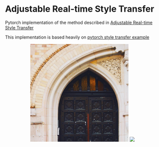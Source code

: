 # Adjustable Real-time Style Transfer

Pytorch implementation of the method described in [Adjustable Real-time Style Transfer](https://arxiv.org/pdf/1811.08560.pdf)

This implementation is based heavily on [pytorch style transfer example](https://github.com/pytorch/examples/tree/master/fast_neural_style)

<p align="center">
    <img src="images/content-images/amber.jpg" height="320px">
    <img src="images/output-images/amber-mosaic.gif" height="320px">
</p>
